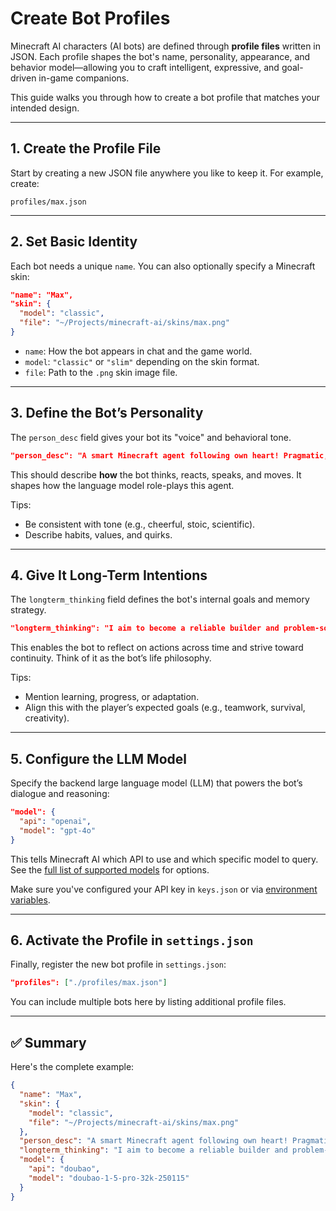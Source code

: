 # Create Bot Profiles

Minecraft AI characters (AI bots) are defined through **profile files** written in JSON. Each profile shapes the bot's name, personality, appearance, and behavior model—allowing you to craft intelligent, expressive, and goal-driven in-game companions.

This guide walks you through how to create a bot profile that matches your intended design.

---

## 1. Create the Profile File

Start by creating a new JSON file anywhere you like to keep it. For example, create:

```
profiles/max.json
```

---

## 2. Set Basic Identity

Each bot needs a unique `name`. You can also optionally specify a Minecraft skin:

```json
"name": "Max",
"skin": {
  "model": "classic",
  "file": "~/Projects/minecraft-ai/skins/max.png"
}
```

* `name`: How the bot appears in chat and the game world.
* `model`: `"classic"` or `"slim"` depending on the skin format.
* `file`: Path to the `.png` skin image file.

---

## 3. Define the Bot’s Personality

The `person_desc` field gives your bot its "voice" and behavioral tone.

```json
"person_desc": "A smart Minecraft agent following own heart! Pragmatic, focused, and a little reserved..."
```

This should describe **how** the bot thinks, reacts, speaks, and moves. It shapes how the language model role-plays this agent.

Tips:

* Be consistent with tone (e.g., cheerful, stoic, scientific).
* Describe habits, values, and quirks.

---

## 4. Give It Long-Term Intentions

The `longterm_thinking` field defines the bot's internal goals and memory strategy.

```json
"longterm_thinking": "I aim to become a reliable builder and problem-solver who helps the player achieve big goals..."
```

This enables the bot to reflect on actions across time and strive toward continuity. Think of it as the bot’s life philosophy.

Tips:

* Mention learning, progress, or adaptation.
* Align this with the player’s expected goals (e.g., teamwork, survival, creativity).

---

## 5. Configure the LLM Model

Specify the backend large language model (LLM) that powers the bot’s dialogue and reasoning:

```json
"model": {
  "api": "openai",
  "model": "gpt-4o"
}
```

This tells Minecraft AI which API to use and which specific model to query.
See the [full list of supported models](../README.md#5-configure-the-ai-model) for options.

Make sure you've configured your API key in `keys.json` or via [environment variables](../tutorials/set_an_api_key_as_an_environment_variable.md).

---

## 6. Activate the Profile in `settings.json`

Finally, register the new bot profile in `settings.json`:

```json
"profiles": ["./profiles/max.json"]
```

You can include multiple bots here by listing additional profile files.

---

## ✅ Summary

Here's the complete example:

```json
{
  "name": "Max",
  "skin": {
    "model": "classic",
    "file": "~/Projects/minecraft-ai/skins/max.png"
  },
  "person_desc": "A smart Minecraft agent following own heart! Pragmatic, focused, and a little reserved...",
  "longterm_thinking": "I aim to become a reliable builder and problem-solver who helps the player achieve big goals...",
  "model": {
    "api": "doubao",
    "model": "doubao-1-5-pro-32k-250115"
  }
}
```